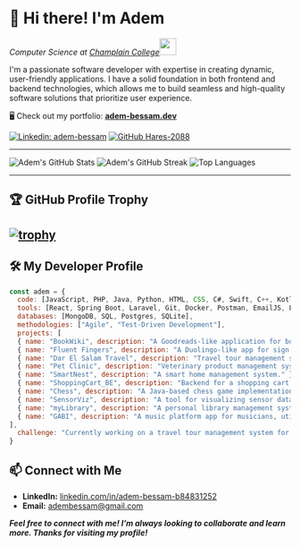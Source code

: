 # 👋 Hi there! I'm Adem

<p><em>Computer Science at <a href="https://www.champlaincollege.qc.ca/">Champlain College</a><img src="https://media1.giphy.com/media/TPJnC36kY11vc05p7V/giphy.webp?cid=ecf05e47kfbs7pwo24qjxyljm5ndjfgsuct2jip0jeiqgmnh&ep=v1_gifs_search&rid=giphy.webp&ct=g" width="30"></br></em></p>

<p>I'm a passionate software developer with expertise in creating dynamic, user-friendly applications. I have a solid foundation in both frontend and backend technologies, which allows me to build seamless and high-quality software solutions that prioritize user experience.</p>

<p>🖥️ Check out my portfolio: <a href="https://adem-bessam.dev/" target="_blank"><strong>adem-bessam.dev</strong></a></p>



[![Linkedin: adem-bessam](https://img.shields.io/badge/-adem--bessam-blue?style=flat-square&logo=Linkedin&logoColor=white&link=https://www.linkedin.com/in/adem-bessam-b84831252/)](https://www.linkedin.com/in/adem-bessam-b84831252/)
[![GitHub Hares-2088](https://img.shields.io/github/followers/Hares-2088?label=follow&style=social)](https://github.com/Hares-2088)

---

![Adem's GitHub Stats](https://github-readme-stats.vercel.app/api?username=Hares-2088&theme=tokyonight&hide_border=false&include_all_commits=true&count_private=true&rank_icon=github)
![Adem's GitHub Streak](https://github-readme-streak-stats.herokuapp.com/?user=Hares-2088&theme=tokyonight&hide_border=false)
![Top Languages](https://github-readme-stats.vercel.app/api/top-langs/?username=Hares-2088&theme=tokyonight&hide_border=false&include_all_commits=true&count_private=true&layout=compact&size_weight=0.5&count_weight=0.5)

---
## 🏆 GitHub Profile Trophy

[![trophy](https://github-profile-trophy.vercel.app/?username=Hares-2088&theme=darklover)](https://github.com/ryo-ma/github-profile-trophy)
---
## 🛠️ My Developer Profile
```javascript
const adem = {
  code: [JavaScript, PHP, Java, Python, HTML, CSS, C#, Swift, C++, Kotlin, Typescript],
  tools: [React, Spring Boot, Laravel, Git, Docker, Postman, EmailJS, Linux, Jira, Unity],
  databases: [MongoDB, SQL, Postgres, SQLite],
  methodologies: ["Agile", "Test-Driven Development"],
  projects: [
  { name: "BookWiki", description: "A Goodreads-like application for books." },
  { name: "Fluent Fingers", description: "A Duolingo-like app for sign language." },
  { name: "Dar El Salam Travel", description: "Travel tour management system." },
  { name: "Pet Clinic", description: "Veterinary product management system." },
  { name: "SmartNest", description: "A smart home management system." },
  { name: "ShoppingCart_BE", description: "Backend for a shopping cart application with Google OAuth integration." },
  { name: "Chess", description: "A Java-based chess game implementation." },
  { name: "SensorViz", description: "A tool for visualizing sensor data." },
  { name: "myLibrary", description: "A personal library management system." },
  { name: "GABI", description: "A music platform app for musicians, utilizing Spotify's API for track samples." }
],
  challenge: "Currently working on a travel tour management system for Dar El Salam"
}
```
## 📫 Connect with Me

- **LinkedIn:** [linkedin.com/in/adem-bessam-b84831252](https://www.linkedin.com/in/adem-bessam-b84831252/)
- **Email:** adembessam@gmail.com

<em><b>Feel free to connect with me! I’m always looking to collaborate and learn more. Thanks for visiting my profile!</em></b>


